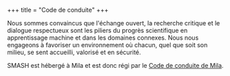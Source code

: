 +++
title = "Code de conduite"
+++

Nous sommes convaincus que l'échange ouvert, la recherche critique et le dialogue respectueux sont les piliers du progrès scientifique en apprentissage machine et dans les domaines connexes. Nous nous engageons à favoriser un environnement où chacun, quel que soit son milieu, se sent accueilli, valorisé et en sécurité.

SMASH est hébergé à Mila et est donc régi par le <a href="https://mila.quebec/sites/default/files/media-library/pdf/298097/regles-generales-de-conduite-pour-les-partenaires-de-milamai-2025.pdf">Code de conduite de Mila</a>.
